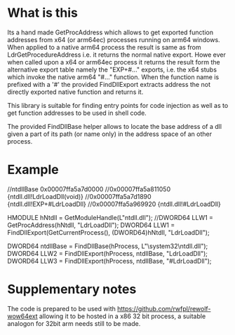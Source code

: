 # What is this

Its a hand made GetProcAddress which allows to get exported function addresses from x64 (or arm64ec) processes running on arm64 windows.
When applied to a native arm64 process the result is same as from LdrGetProcedureAddress i.e. it returns the normal native export.
Howe ever when called upon a x64 or arm64ec process it returns the result form the alternative export table namely the "EXP+#..." exports, i.e. the x64 stubs which invoke the native arm64 "#..." function.
When the function name is prefixed with a '#' the provided FindDllExport extracts address the not directly exported native function and returns it.

This library is suitable for finding entry points for code injection as well as to get function addresses to be used in shell code.

The provided FindDllBase helper allows to locate the base address of a dll given a part of its path (or name only) in the address space of an other process.

# Example

//ntdllBase 0x00007ffa5a7d0000
//0x00007ffa5a811050 {ntdll.dll!LdrLoadDll(void)}
//0x00007ffa5a7d1890 {ntdll.dll!EXP+#LdrLoadDll}
//0x00007ffa5a969920 {ntdll.dll!#LdrLoadDll}

HMODULE hNtdll = GetModuleHandle(L"ntdll.dll");
//DWORD64 LLW1 = GetProcAddress(hNtdll, "LdrLoadDll");
DWORD64 LLW1 = FindDllExport(GetCurrentProcess(), (DWORD64)hNtdll, "LdrLoadDll");

DWORD64 ntdllBase = FindDllBase(hProcess, L"\\system32\\ntdll.dll");
DWORD64 LLW2 = FindDllExport(hProcess, ntdllBase, "LdrLoadDll");
DWORD64 LLW3 = FindDllExport(hProcess, ntdllBase, "#LdrLoadDll");

# Supplementary notes

The code is prepared to be used with https://github.com/rwfpl/rewolf-wow64ext allowing it to be hosted in a x86 32 bit process, a suitable analogon for 32bit arm needs still to be made.